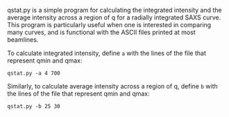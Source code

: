 
qstat.py is a simple program for calculating the integrated intensity and the average intensity across a region of q for a radially integrated SAXS curve. This program is particularly useful when one is interested in comparing many curves, and is functional with the ASCII files printed at most beamlines. 

To calculate integrated intensity, define `a` with the lines of the file that represent qmin and qmax:
```
qstat.py -a 4 700
```
Similarly, to calculate average intensity across a region of q, define `b` with the lines of the file that represent qmin and qmax:
```
qstat.py -b 25 30 
```
